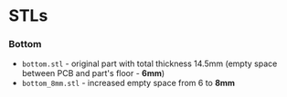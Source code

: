 # STLs
### Bottom
* `bottom.stl` - original part with total thickness 14.5mm (empty space between PCB and part's floor - **6mm**)
* `bottom_8mm.stl` - increased empty space from 6 to **8mm**
